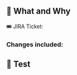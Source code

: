 ## 🧭 What and Why

🎟 JIRA Ticket:

### Changes included:

<!-- 
    Please describe your change, add as much detail as 
    necessary to understand your code.
-->

## 🧪 Test

<!-- 
    Please include detail that could help the maintainers of this repository
    to assert the changes you've made (e.g. written tests, scenarios).
-->

